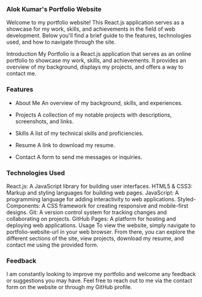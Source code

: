### Alok Kumar's Portfolio Website
Welcome to my portfolio website! This React.js application serves as a showcase for my work, skills, and achievements in the field of web development. Below you'll find a brief guide to the features, technologies used, and how to navigate through the site.

Introduction
My Portfolio is a React.js application that serves as an online portfolio to showcase my work, skills, and achievements. It provides an overview of my background, displays my projects, and offers a way to contact me.

### Features
- About Me
An overview of my background, skills, and experiences.

- Projects
A collection of my notable projects with descriptions, screenshots, and links.

- Skills
A list of my technical skills and proficiencies.

- Resume
A link to download my resume.

- Contact
A form to send me messages or inquiries.

### Technologies Used
React.js: A JavaScript library for building user interfaces.
HTML5 & CSS3: Markup and styling languages for building web pages.
JavaScript: A programming language for adding interactivity to web applications.
Styled-Components: A CSS framework for creating responsive and mobile-first designs.
Git: A version control system for tracking changes and collaborating on projects.
GitHub Pages: A platform for hosting and deploying web applications.
Usage
To view the website, simply navigate to portfolio-website-url in your web browser. From there, you can explore the different sections of the site, view projects, download my resume, and contact me using the provided form.

### Feedback
I am constantly looking to improve my portfolio and welcome any feedback or suggestions you may have. Feel free to reach out to me via the contact form on the website or through my GitHub profile.
